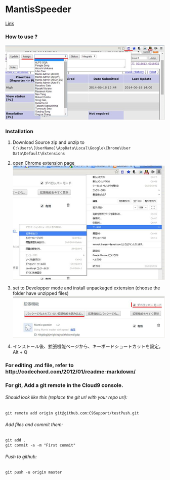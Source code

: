 MantisSpeeder
=============
[Link][Mantis]

### How to use ?
![](/readme/UseMantisSpeeder.png)

### Installation
1. Download Source zip and unzip to  
`C:\Users\[UserName]\AppData\Local\Google\Chrome\User Data\Default\Extensions`

1. open Chrome extension page
![](/readme/OpenChromeExtension.png)

1. set to Developper mode and install unpackaged extension (choose the folder have unzipped files)
![](/readme/InstallUnpackagedExtension.png)

1. インストール後、拡張機能ページから、キーボードショートカットを設定。
	Alt + Q 


### For editing .md file, refer to <http://codechord.com/2012/01/readme-markdown/>  


### For git, Add a git remote in the Cloud9 console.  
###### Should look like this (replace the git url with your repo url):  
	git remote add origin git@github.com:C9Support/testPush.git   
###### Add files and commit them:  
	git add .   
	git commit -a -m "First commit"
###### Push to github:   
	git push -u origin master  


[Mantis]: http://10.10.238.207/mantis/view_all_bug_page.php "Mantis"
